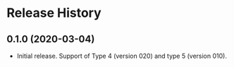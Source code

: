 
Release History
===============

0.1.0 (2020-03-04)
------------------

- Initial release. Support of Type 4 (version 020) and type 5 (version 010).

